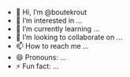 - 👋 Hi, I’m @boutekrout
- 👀 I’m interested in ...
- 🌱 I’m currently learning ...
- 💞️ I’m looking to collaborate on ...
- 📫 How to reach me ...
- 😄 Pronouns: ...
- ⚡ Fun fact: ...

<!---
boutekrout/boutekrout is a ✨ special ✨ repository because its `README.md` (this file) appears on your GitHub profile.
You can click the Preview link to take a look at your changes.
--->
